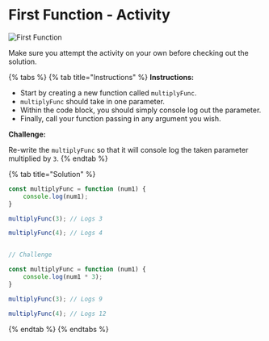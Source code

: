 # First Function - Activity

![First Function](../../../.gitbook/assets/image%20%284%29.png)

Make sure you attempt the activity on your own before checking out the solution.

{% tabs %}
{% tab title="Instructions" %}
**Instructions:**

* Start by creating a new function called `multiplyFunc`.
* `multiplyFunc` should take in one parameter.
* Within the code block, you should simply console log out the parameter.
* Finally, call your function passing in any argument you wish.

**Challenge:**

Re-write the `multiplyFunc` so that it will console log the taken parameter multiplied by `3`.
{% endtab %}

{% tab title="Solution" %}
```javascript
const multiplyFunc = function (num1) {
	console.log(num1);
}

multiplyFunc(3); // Logs 3

multiplyFunc(4); // Logs 4


// Challenge

const multiplyFunc = function (num1) {
	console.log(num1 * 3);
}

multiplyFunc(3); // Logs 9

multiplyFunc(4); // Logs 12

```
{% endtab %}
{% endtabs %}

